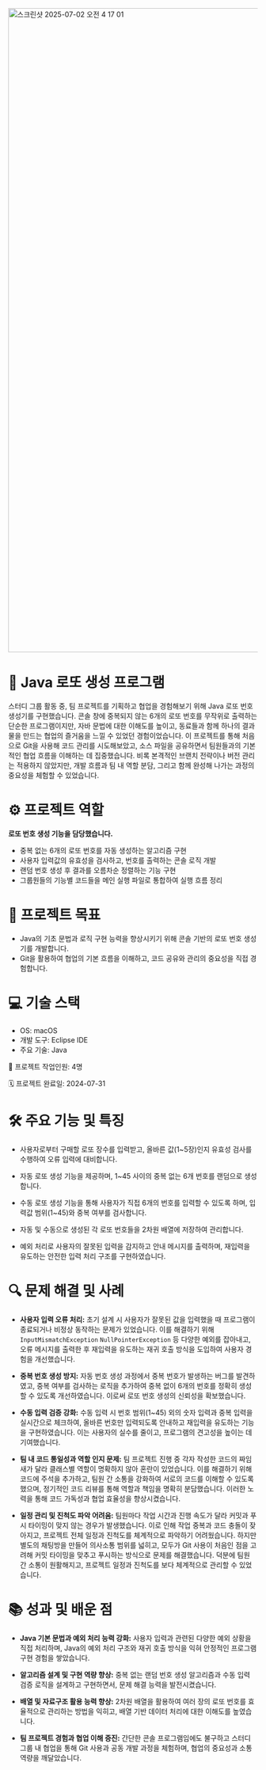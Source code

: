 
<img width="1302" alt="스크린샷 2025-07-02 오전 4 17 01" src="https://github.com/user-attachments/assets/5793c61e-b413-46ca-9fb8-d88272ccc4fd" />

# 🤑 Java 로또 생성 프로그램
스터디 그룹 활동 중, 팀 프로젝트를 기획하고 협업을 경험해보기 위해 Java 로또 번호 생성기를 구현했습니다. 
콘솔 창에 중복되지 않는 6개의 로또 번호를 무작위로 출력하는 단순한 프로그램이지만, 자바 문법에 대한 이해도를 높이고, 
동료들과 함께 하나의 결과물을 만드는 협업의 즐거움을 느낄 수 있었던 경험이었습니다.
이 프로젝트를 통해 처음으로 Git을 사용해 코드 관리를 시도해보았고, 
소스 파일을 공유하면서 팀원들과의 기본적인 협업 흐름을 이해하는 데 집중했습니다. 
비록 본격적인 브랜치 전략이나 버전 관리는 적용하지 않았지만, 개발 흐름과 팀 내 역할 분담, 
그리고 함께 완성해 나가는 과정의 중요성을 체험할 수 있었습니다.

# ⚙️ 프로젝트 역할

**로또 번호 생성 기능을 담당했습니다.**

- 중복 없는 6개의 로또 번호를 자동 생성하는 알고리즘 구현  
- 사용자 입력값의 유효성을 검사하고, 번호를 출력하는 콘솔 로직 개발  
- 랜덤 번호 생성 후 결과를 오름차순 정렬하는 기능 구현  
- 그룹원들의 기능별 코드들을 메인 실행 파일로 통합하여 실행 흐름 정리


# 🎯 프로젝트 목표

- Java의 기초 문법과 로직 구현 능력을 향상시키기 위해 콘솔 기반의 로또 번호 생성기를 개발합니다.
- Git을 활용하여 협업의 기본 흐름을 이해하고, 코드 공유와 관리의 중요성을 직접 경험합니다.
  


# 💻 기술 스택
- OS: macOS
- 개발 도구: Eclipse IDE
- 주요 기술: Java

👥 프로젝트 작업인원: 4명

🗓️ 프로젝트 완료일: 2024-07-31

# 🛠️ 주요 기능 및 특징

- 사용자로부터 구매할 로또 장수를 입력받고, 올바른 값(1~5장)인지 유효성 검사를 수행하여 오류 입력에 대비합니다.

- 자동 로또 생성 기능을 제공하며, 1~45 사이의 중복 없는 6개 번호를 랜덤으로 생성합니다.

- 수동 로또 생성 기능을 통해 사용자가 직접 6개의 번호를 입력할 수 있도록 하며, 입력값 범위(1~45)와 중복 여부를 검사합니다.

- 자동 및 수동으로 생성된 각 로또 번호들을 2차원 배열에 저장하여 관리합니다.

- 예외 처리로 사용자의 잘못된 입력을 감지하고 안내 메시지를 출력하며, 재입력을 유도하는 안전한 입력 처리 구조를 구현하였습니다.


# 🔍 문제 해결 및 사례
- **사용자 입력 오류 처리:**
초기 설계 시 사용자가 잘못된 값을 입력했을 때 프로그램이 종료되거나 비정상 동작하는 문제가 있었습니다. 
이를 해결하기 위해 `InputMismatchException` `NullPointerException` 등 다양한 예외를 잡아내고, 
오류 메시지를 출력한 후 재입력을 유도하는 재귀 호출 방식을 도입하여 사용자 경험을 개선했습니다.

- **중복 번호 생성 방지:**
자동 번호 생성 과정에서 중복 번호가 발생하는 버그를 발견하였고, 
중복 여부를 검사하는 로직을 추가하여 중복 없이 6개의 번호를 정확히 생성할 수 있도록 개선하였습니다. 
이로써 로또 번호 생성의 신뢰성을 확보했습니다.

- **수동 입력 검증 강화:**
수동 입력 시 번호 범위(1~45) 외의 숫자 입력과 중복 입력을 실시간으로 체크하여,
올바른 번호만 입력되도록 안내하고 재입력을 유도하는 기능을 구현하였습니다.
이는 사용자의 실수를 줄이고, 프로그램의 견고성을 높이는 데 기여했습니다.

- **팀 내 코드 통일성과 역할 인지 문제:**
팀 프로젝트 진행 중 각자 작성한 코드의 짜임새가 달라 클래스별 역할이 명확하지 않아 혼란이 있었습니다. 
이를 해결하기 위해 코드에 주석을 추가하고, 팀원 간 소통을 강화하여 서로의 코드를 이해할 수 있도록 했으며, 
정기적인 코드 리뷰를 통해 역할과 책임을 명확히 분담했습니다. 
이러한 노력을 통해 코드 가독성과 협업 효율성을 향상시켰습니다.

- **일정 관리 및 진척도 파악 어려움:** 팀원마다 작업 시간과 진행 속도가 달라 커밋과 푸시 타이밍이 맞지 않는 경우가 발생했습니다.
이로 인해 작업 중복과 코드 충돌이 잦아지고, 프로젝트 전체 일정과 진척도를 체계적으로 파악하기 어려웠습니다.
하지만 별도의 채팅방을 만들어 의사소통 범위를 넓히고,
모두가 Git 사용이 처음인 점을 고려해 커밋 타이밍을 맞추고 푸시하는 방식으로 문제를 해결했습니다.
덕분에 팀원 간 소통이 원활해지고, 프로젝트 일정과 진척도를 보다 체계적으로 관리할 수 있었습니다.


# 📚 성과 및 배운 점
- **Java 기본 문법과 예외 처리 능력 강화:** 사용자 입력과 관련된 다양한 예외 상황을 직접 처리하며, Java의 예외 처리 구조와 재귀 호출 방식을 익혀 안정적인 프로그램 구현 경험을 쌓았습니다.
  
- **알고리즘 설계 및 구현 역량 향상:** 중복 없는 랜덤 번호 생성 알고리즘과 수동 입력 검증 로직을 설계하고 구현하면서, 문제 해결 능력을 발전시켰습니다.
  
- **배열 및 자료구조 활용 능력 향상:** 2차원 배열을 활용하여 여러 장의 로또 번호를 효율적으로 관리하는 방법을 익히고, 배열 기반 데이터 처리에 대한 이해도를 높였습니다.
  
- **팀 프로젝트 경험과 협업 이해 증진:** 간단한 콘솔 프로그램임에도 불구하고 스터디 그룹 내 협업을 통해 Git 사용과 공동 개발 과정을 체험하며, 협업의 중요성과 소통 역량을 깨달았습니다.
